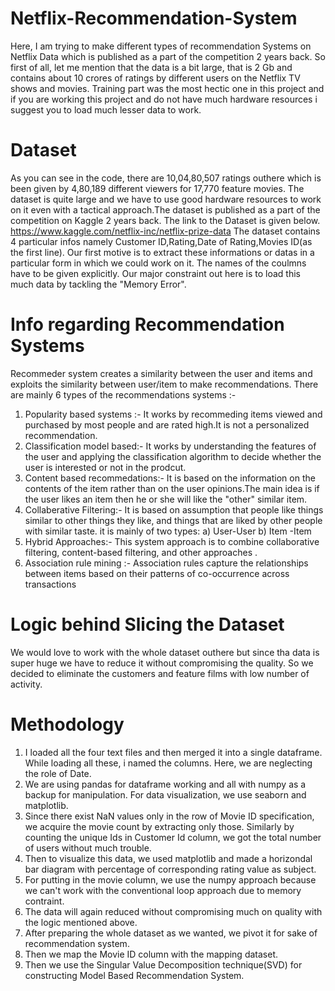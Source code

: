 # Netflix-Recommendation-System
Here, I am trying to make different types of recommendation Systems on Netflix Data which is published as a part of the competition 2 years back.
So first of all, let me mention that the data is a bit large, that is 2 Gb and contains about 10 crores of ratings by different users on the Netflix TV shows and movies.
Training part was the most hectic one in this project and if you are working this project and do not have much hardware resources  i suggest you to load much lesser data to work.

# Dataset
As you can see in the code, there are 10,04,80,507 ratings outhere which is been given by 4,80,189 different viewers for 17,770 feature movies. The dataset is quite large and we have to use good hardware resources to work on it even with a tactical approach.The dataset is published as a part of the competition on Kaggle 2 years back. The link to the Dataset is given below.
https://www.kaggle.com/netflix-inc/netflix-prize-data
The dataset contains 4 particular infos namely Customer ID,Rating,Date of Rating,Movies ID(as the first line).
Our first motive is to extract these informations or datas in a particular form in which we could work on it. The names of the coulmns have to be given explicitly.
Our major constraint out here is to load this much data by tackling the "Memory Error".

# Info regarding Recommendation Systems
Recommeder system creates a similarity between the user and items and exploits the similarity between user/item to make recommendations.
There are mainly 6 types of the recommendations systems :-
1) Popularity based systems :- It works by recommeding items viewed and purchased by most people and are rated high.It is not a personalized recommendation.
2) Classification model based:- It works by understanding the features of the user and applying the classification algorithm to decide whether the user is interested or not in the prodcut.
3) Content based recommedations:- It is based on the information on the contents of the item rather than on the user opinions.The main idea is if the user likes an item then he or she will like the "other" similar item.
4) Collaberative Filtering:- It is based on assumption that people like things similar to other things they like, and things that are liked by other people with similar taste. it is mainly of two types: a) User-User b) Item -Item
5) Hybrid Approaches:- This system approach is to combine collaborative filtering, content-based filtering, and other approaches .
6) Association rule mining :- Association rules capture the relationships between items based on their patterns of co-occurrence across transactions

# Logic behind Slicing the Dataset
We would love to work with the whole dataset outhere but since tha data is super huge we have to reduce it without compromising the quality. So we decided to eliminate the customers and feature films with low number of activity.

# Methodology
1) I loaded all the four text files and then merged it into a single dataframe. While loading all these, i named the columns. Here, we are neglecting the role of Date.
2) We are using pandas for dataframe working and all with numpy as a backup for manipulation. For data visualization, we use seaborn and matplotlib.
3) Since there exist NaN values only in the row of Movie ID specification, we acquire the movie count by extracting only those. Similarly by counting the unique Ids in Customer Id column, we got the total number of users without much trouble.
4) Then to visualize this data, we used matplotlib and made a horizondal bar diagram with percentage of corresponding rating value as subject.
5) For putting in the movie column, we use the numpy approach because we can't work with the conventional loop approach due to memory contraint.
6) The data will again reduced without compromising much on quality with the logic mentioned above.
7) After preparing the whole dataset as we wanted, we pivot it for sake of recommendation system. 
8) Then we map the Movie ID column with the mapping dataset.
9) Then we use the Singular Value Decomposition technique(SVD) for constructing Model Based Recommendation System.




